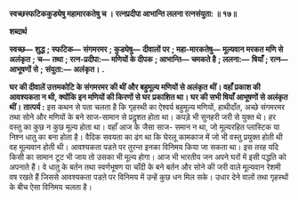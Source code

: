 **स्वच्छस्फटिककुड्येषु महामारकतेषु च ।** **रत्नप्रदीपा आभान्ति ललना रत्नसंयुता: ॥ १७॥** 

**शब्दार्थ** 

**स्वच्छ—** **शुद्ध** **; स्फटिक—** **संगमरमर** **; कुड्येषु—** **दीवालों पर** **; महा-मारकतेषु—** **मूल्यवान मरकत मणि से अलंकृत** **;** **च—** **तथा** **; रत्न-प्रदीपा:—** **मणियों के दीपक** **; आभान्ति—** **चमकते है** **; ललना:—** **षियाँ** **; रत्न—** **आभूषणों से** **;** **संयुता:—** **अलंकृत।** **.** 

**घर की दीवालें उत्तमकोटि के संगमरमर की थीं और बहुमूल्य मणियों से अलंकृत** **थीं। वहाँ प्रकाश की आवश्यकता न थी, क्योंकि इन मणियों की किरणों से घर** **प्रकाशित था। घर की सभी षियाँ आभूषणों से अलंकृत थीं।** **तात्पर्य :** इस कथन से पता चलता है कि गृहस्थी का ऐश्वर्य बहुमूल्य मणियों, हाथीदाँत, अच्छे संगमरमर तथा सोने और मणियों के बने साज-सामान से प्रदॢशत होता था। कपड़े भी सुनहरी जरी से युक्त थे। हर वस्तु का कुछ न कुछ मूल्य होता था। वहाँ आज के जैसा साज- समान न था, जो मूल्यरहित प्लास्टिक या निश्न धातु का बना होता है। वैदिक सवयता का ढंग था कि घेरलू कामकाज में जो भी वस्तु प्रयुक्त होती थी वह मूल्यवान होती थी। आवश्यकता पडऩे पर तुरन्त इनका विनिमय किया जा सकता था। इस तरह यदि किसी का सामान टूट भी जाय तो उसका भी मूल्य होगा। आज भी भारतीय जन अपने घरों में इसी पद्धति को अपनाते हैं। वे धातु के बर्तन तथा स्वर्णभूषण या चाँदी के बने बर्तन और सोने की जरी वाले मूल्यवान रेशमी वष रखते हैं जिससे आवश्यकता पडऩे पर विनिमय में उन्हें कुछ धन मिल सके। उधार देने वालों तथा गृहस्थों के बीच ऐसा विनिमय चलता है।  